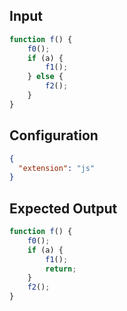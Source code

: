 
## Input
```javascript input
function f() {
    f0();
    if (a) {
        f1();
    } else {
        f2();
    }
}
```

## Configuration
```json configuration
{
  "extension": "js"
}
```

## Expected Output
```javascript expected output
function f() {
    f0();
    if (a) {
        f1();
        return;
    }
    f2();
}
```
